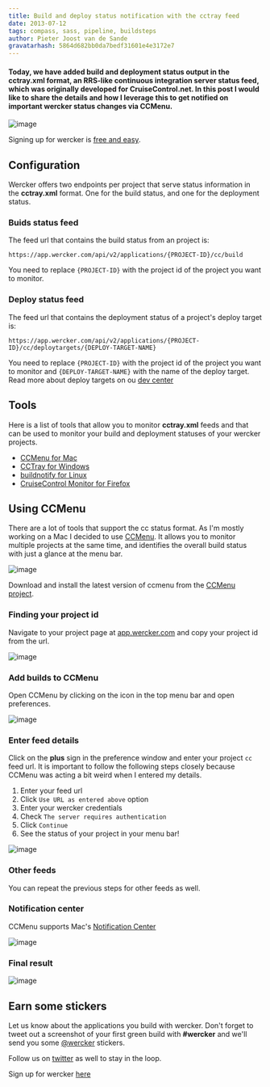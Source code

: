 ```yaml
---
title: Build and deploy status notification with the cctray feed
date: 2013-07-12
tags: compass, sass, pipeline, buildsteps
author: Pieter Joost van de Sande
gravatarhash: 5864d682bb0da7bedf31601e4e3172e7
---
```


<h4 class="subheader">
Today, we have added build and deployment status output in the <strong>cctray.xml</strong> format, an RRS-like continuous integration server status feed, which was originally developed for CruiseControl.net. In this post I would like to share the details and how I leverage this to get notified on important wercker status changes via CCMenu.
</h4>

![image](http://blog.wercker.com/images/posts/ccmenu/tray.png)

Signing up for wercker is [free and easy](https://app.wercker.com/users/new/).

## Configuration
Wercker offers two endpoints per project that serve status information in the **cctray.xml** format. One for the build status, and one for the deployment status.

### Buids status feed

The feed url that contains the build status from an project is:

	https://app.wercker.com/api/v2/applications/{PROJECT-ID}/cc/build

You need to replace `{PROJECT-ID}` with the project id of the project you want to monitor.

### Deploy status feed

The feed url that contains the deployment status of a project's deploy target is:

	https://app.wercker.com/api/v2/applications/{PROJECT-ID}/cc/deploytargets/{DEPLOY-TARGET-NAME}

You need to replace `{PROJECT-ID}` with the project id of the project you want to monitor and `{DEPLOY-TARGET-NAME}` with the name of the deploy target. Read more about deploy targets on ou [dev center](http://devcenter.wercker.com/articles/introduction/deploys.html#deploy-targets)

## Tools

Here is a list of tools that allow you to monitor **cctray.xml** feeds and that can be used to monitor your build and deployment statuses of your wercker projects.

* [CCMenu for Mac](http://ccmenu.sourceforge.net/)
* [CCTray for Windows](http://confluence.public.thoughtworks.org/display/CCNET/CCTray)
* [buildnotify for Linux](https://bitbucket.org/Anay/buildnotify/wiki/Home)
* [CruiseControl Monitor for Firefox](https://addons.mozilla.org/en-US/firefox/addon/cruisecontrol-monitor/)

## Using CCMenu

There are a lot of tools that support the cc status format. As I'm mostly working on a Mac I decided to use [CCMenu](http://ccmenu.sourceforge.net/). It allows you to monitor multiple projects at the same time, and identifies the overall build status with just a glance at the menu bar.

![image](/images/posts/ccmenu/tray.png)

Download and install the latest version of ccmenu from the [CCMenu project](http://sourceforge.net/projects/ccmenu/files/CCMenu/).

### Finding your project id

Navigate to your project page at [app.wercker.com](https://app.wercker.com) and copy your project id from the url.

![image](/images/posts/ccmenu/project_id.png)

### Add builds to CCMenu

Open CCMenu by clicking on the icon in the top menu bar and open preferences.

![image](/images/posts/ccmenu/open_preferences.png)

### Enter feed details

Click on the **plus** sign in the preference window and enter your project `cc` feed url. It is important to follow the following steps closely because CCMenu was acting a bit weird when I entered my details.

1. Enter your feed url
2. Click `Use URL as entered above` option
3. Enter your wercker credentials
4. Check `The server requires authentication`
5. Click `Continue`
6. See the status of your project in your menu bar!

![image](/images/posts/ccmenu/add_feed.png)

### Other feeds

You can repeat the previous steps for other feeds as well.

### Notification center

CCMenu supports Mac's [Notification Center](http://support.apple.com/kb/ht5362)

![image](/images/posts/ccmenu/notifications.png)

### Final result

![image](/images/posts/ccmenu/final.png)

## Earn some stickers

Let us know about the applications you build with wercker. Don't forget to tweet out a screenshot of your first green build with **#wercker** and we'll send you some [@wercker](http://twitter.com/wercker) stickers.

Follow us on [twitter](http://twitter.com/wercker) as well to stay in the loop.

Sign up for wercker [here](https://app.wercker.com/users/new/)
